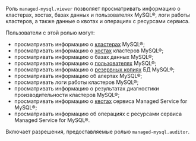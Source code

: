 Роль `managed-mysql.viewer` позволяет просматривать информацию о кластерах, хостах, базах данных и пользователях MySQL®, логи работы кластеров, а также данные о квотах и операциях с ресурсами сервиса.

Пользователи с этой ролью могут:
* просматривать информацию о [кластерах](../../managed-mysql/concepts/index.md) MySQL®;
* просматривать информацию о [хостах](../../managed-mysql/concepts/instance-types.md) кластеров MySQL®;
* просматривать информацию о базах данных MySQL®;
* просматривать информацию о [пользователях](../../managed-mysql/concepts/user-rights.md) MySQL®;
* просматривать информацию о [резервных копиях](../../managed-mysql/concepts/backup.md) БД MySQL®;
* просматривать информацию об алертах MySQL®;
* просматривать логи работы кластеров MySQL®;
* просматривать информацию о результатах диагностики производительности кластеров MySQL®;
* просматривать информацию о [квотах](../../managed-mysql/concepts/limits.md#mmy-quotas) сервиса Managed Service for MySQL®;
* просматривать информацию об операциях с ресурсами сервиса Managed Service for MySQL®.

Включает разрешения, предоставляемые ролью `managed-mysql.auditor`.